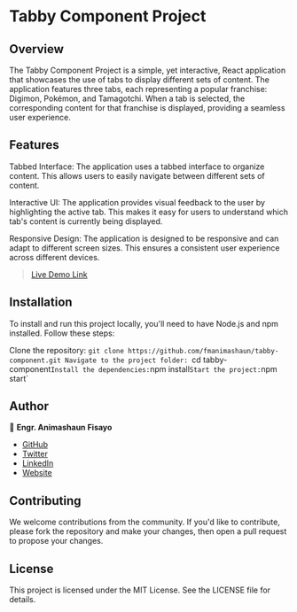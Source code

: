 # Tabby Component Project
## Overview
The Tabby Component Project is a simple, yet interactive, React application that showcases the use of tabs to display different sets of content. The application features three tabs, each representing a popular franchise: Digimon, Pokémon, and Tamagotchi. When a tab is selected, the corresponding content for that franchise is displayed, providing a seamless user experience.

## Features
Tabbed Interface: The application uses a tabbed interface to organize content. This allows users to easily navigate between different sets of content.

Interactive UI: The application provides visual feedback to the user by highlighting the active tab. This makes it easy for users to understand which tab's content is currently being displayed.

Responsive Design: The application is designed to be responsive and can adapt to different screen sizes. This ensures a consistent user experience across different devices.

> [Live Demo Link](https://fmanimashaun.github.io/tabby-component/)

## Installation
To install and run this project locally, you'll need to have Node.js and npm installed. Follow these steps:

Clone the repository: `git clone https://github.com/fmanimashaun/tabby-component.git
Navigate to the project folder: `cd tabby-component`
Install the dependencies: `npm install`
Start the project: `npm start`

## Author

👤 **Engr. Animashaun Fisayo**

- [GitHub](https://github.com/fmanimashaun)
- [Twitter](https://twitter.com/fmanimashaun)
- [LinkedIn](https://www.linkedin.com/in/fmanimashaun/)
- [Website](https://fmanimashaun.com)
## Contributing
We welcome contributions from the community. If you'd like to contribute, please fork the repository and make your changes, then open a pull request to propose your changes.

## License
This project is licensed under the MIT License. See the LICENSE file for details.